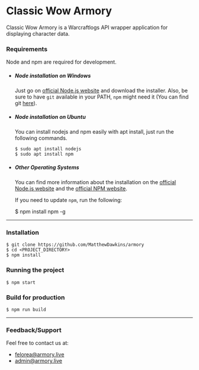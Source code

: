 # Classic Wow Armory
Classic Wow Armory is a Warcraftlogs API wrapper application for displaying character data.

### Requirements

Node and npm are required for development.

- ##### Node installation on Windows

  Just go on [official Node.js website](https://nodejs.org/) and download the installer.
Also, be sure to have `git` available in your PATH, `npm` might need it (You can find git [here](https://git-scm.com/)).

- ##### Node installation on Ubuntu

  You can install nodejs and npm easily with apt install, just run the following commands.

      $ sudo apt install nodejs
      $ sudo apt install npm

- ##### Other Operating Systems
  You can find more information about the installation on the [official Node.js website](https://nodejs.org/) and the [official NPM website](https://npmjs.org/).
  
  If you need to update `npm`, run the following:

    $ npm install npm -g
    
 ---

### Installation

    $ git clone https://github.com/MatthewDawkins/armory
    $ cd <PROJECT_DIRECTORY>
    $ npm install

### Running the project

    $ npm start

### Build for production

    $ npm run build
    
---

### Feedback/Support
Feel free to contact us at:
 - felorea@armory.live
 - admin@armory.live

